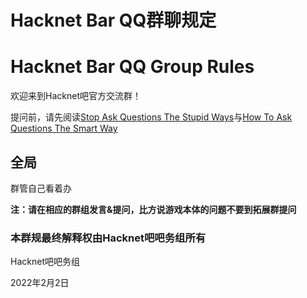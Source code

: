 # Hacknet Bar QQ群聊规定
# Hacknet Bar QQ Group Rules

欢迎来到Hacknet吧官方交流群！

提问前，请先阅读[Stop Ask Questions The Stupid Ways](https://github.com/dogfight360/Stop-Ask-Questions-The-Stupid-Ways/blob/master/README.md)与[How To Ask Questions The Smart Way](https://github.com/ryanhanwu/How-To-Ask-Questions-The-Smart-Way/blob/master/README-zh_CN.md)

## 全局
群管自己看着办

   **注：请在相应的群组发言&提问，比方说游戏本体的问题不要到拓展群提问**
  
  ### 本群规最终解释权由Hacknet吧吧务组所有
  
   Hacknet吧吧务组
  
   2022年2月2日
